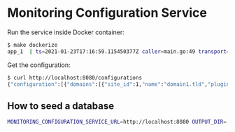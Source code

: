 # Monitoring Configuration Service

Run the service inside Docker container:

```bash
$ make dockerize
app_1  | ts=2021-01-23T17:16:59.115450377Z caller=main.go:49 transport=http address=:8080 msg=listening
```

Get the configuration:

```bash
$ curl http://localhost:8080/configurations
{"configuration":[{"domains":[{"site_id":1,"name":"domain1.tld","plugins":[{"id":1,"namespace": "http","name":"http_status200"}]}]}]}
```

## How to seed a database

```bash
MONITORING_CONFIGURATION_SERVICE_URL=http://localhost:8080 OUTPUT_DIR=./public MONITORING_CONFIGURATION_DB_SEED=1 go run main.go
```
